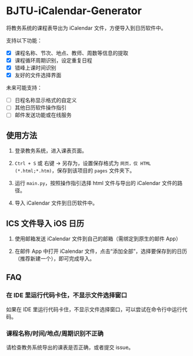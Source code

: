# BJTU-iCalendar-Generator

将教务系统的课程表导出为 iCalendar 文件，方便导入到日历软件中。

支持以下功能：

- [x] 课程名称、节次、地点、教师、周数等信息的提取
- [x] 课程循环周期识别，设定重复日程
- [x] 错峰上课时间识别
- [x] 友好的文件选择界面

未来可能支持：

- [ ] 日程名称显示格式的自定义
- [ ] 其他日历软件操作指引
- [ ] 邮件发送功能或在线服务

## 使用方法

1. 登录教务系统，进入课表页面。

2. `Ctrl + S` 或 右键 -> 另存为，设置保存格式为 `网页，仅 HTML (*.html;*.htm)`，保存到该项目的 `pages` 文件夹下。

3. 运行 `main.py`，按照操作指引选择 html 文件与导出的 iCalendar 文件的路径。

4. 导入 iCalendar 文件到日历软件中。

## ICS 文件导入 iOS 日历

1. 使用邮箱发送 iCalendar 文件到自己的邮箱（需绑定到原生的邮件 App）

2. 在邮件 App 中打开 iCalendar 文件，点击“添加全部”，选择要保存到的日历（推荐新建一个），即可完成导入。

## FAQ

### 在 IDE 里运行代码卡住，不显示文件选择窗口

如果在 IDE 里运行代码卡住，不显示文件选择窗口，可以尝试在命令行中运行代码。

### 课程名称/时间/地点/周期识别不正确

请检查教务系统导出的课表是否正确，或者提交 issue。
